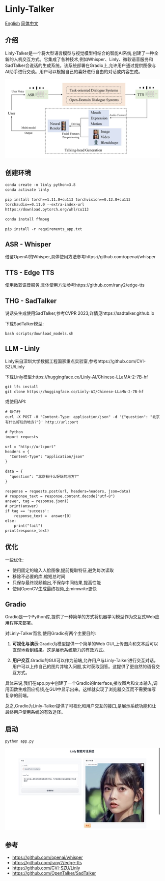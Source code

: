 # Linly-Talker

[English](./README.md) [简体中文](./README_zh.md)

## 介绍

Linly-Talker是一个将大型语言模型与视觉模型相结合的智能AI系统,创建了一种全新的人机交互方式。它集成了各种技术,例如Whisper、Linly、微软语音服务和SadTalker会说话的生成系统。该系统部署在Gradio上,允许用户通过提供图像与AI助手进行交谈。用户可以根据自己的喜好进行自由的对话或内容生成。

![The system architecture of multimodal human–computer interaction.](HOI.png)

## 创建环境

```
conda create -n linly python=3.8 
conda activate linly

pip install torch==1.11.0+cu113 torchvision==0.12.0+cu113 torchaudio==0.11.0 --extra-index-url https://download.pytorch.org/whl/cu113

conda install ffmpeg 

pip install -r requirements_app.txt
```

## ASR - Whisper

借鉴OpenAI的Whisper,具体使用方法参考https://github.com/openai/whisper

## TTS - Edge TTS

使用微软语音服务,具体使用方法参考https://github.com/rany2/edge-tts

## THG - SadTalker 

说话头生成使用SadTalker,参考CVPR 2023,详情见https://sadtalker.github.io

下载SadTalker模型:

```
bash scripts/download_models.sh  
```

## LLM - Linly

Linly来自深圳大学数据工程国家重点实验室,参考https://github.com/CVI-SZU/Linly

下载Linly模型:https://huggingface.co/Linly-AI/Chinese-LLaMA-2-7B-hf

```
git lfs install
git clone https://huggingface.co/Linly-AI/Chinese-LLaMA-2-7B-hf
```

或使用API:

```
# 命令行
curl -X POST -H "Content-Type: application/json" -d '{"question": "北京有什么好玩的地方?"}' http://url:port  

# Python
import requests

url = "http://url:port"
headers = {
  "Content-Type": "application/json"
}

data = {
  "question": "北京有什么好玩的地方?" 
}

response = requests.post(url, headers=headers, json=data)
# response_text = response.content.decode("utf-8")
answer, tag = response.json()
# print(answer)
if tag == 'success':
    response_text =  answer[0]
else:
    print("fail")
print(response_text)
```

## 优化

一些优化:

- 使用固定的输入人脸图像,提前提取特征,避免每次读取
- 移除不必要的库,缩短总时间
- 只保存最终视频输出,不保存中间结果,提高性能
- 使用OpenCV生成最终视频,比mimwrite更快

## Gradio

Gradio是一个Python库,提供了一种简单的方式将机器学习模型作为交互式Web应用程序来部署。

对Linly-Talker而言,使用Gradio有两个主要目的:

1. **可视化与演示**:Gradio为模型提供一个简单的Web GUI,上传图片和文本后可以直观地看到结果。这是展示系统能力的有效方式。

2. **用户交互**:Gradio的GUI可以作为前端,允许用户与Linly-Talker进行交互对话。用户可以上传自己的图片并输入问题,实时获取回答。这提供了更自然的语音交互方式。

具体来说,我们在app.py中创建了一个Gradio的Interface,接收图片和文本输入,调用函数生成回应视频,在GUI中显示出来。这样就实现了浏览器交互而不需要编写复杂的前端。

总之,Gradio为Linly-Talker提供了可视化和用户交互的接口,是展示系统功能和让最终用户使用系统的有效途径。

## 启动

```
python app.py
```

![](UI.jpg)


## 参考

- https://github.com/openai/whisper
- https://github.com/rany2/edge-tts  
- https://github.com/CVI-SZU/Linly
- https://github.com/OpenTalker/SadTalker
